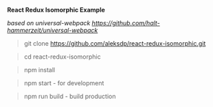 **React Redux Isomorphic Example**

*based on universal-webpack https://github.com/halt-hammerzeit/universal-webpack*

> git clone https://github.com/aleksdp/react-redux-isomorphic.git

> cd react-redux-isomorphic

> npm install

> npm start - for development

> npm run build - build production
